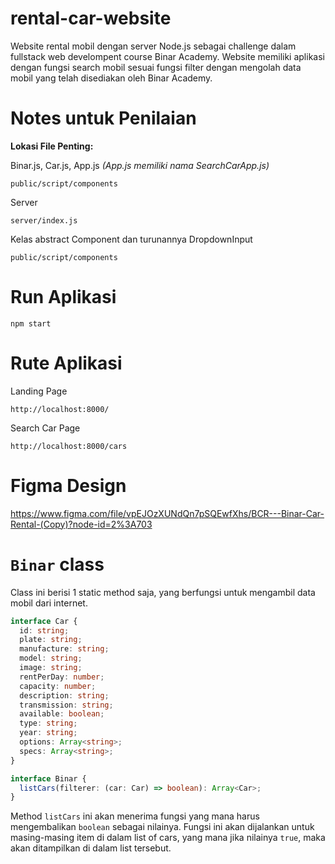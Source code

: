 # rental-car-website

Website rental mobil dengan server Node.js sebagai challenge dalam fullstack web develompent course Binar Academy. Website memiliki aplikasi dengan fungsi search mobil sesuai fungsi filter dengan mengolah data mobil yang telah disediakan oleh Binar Academy.

# Notes untuk Penilaian

**Lokasi File Penting:**  

Binar.js, Car.js, App.js *(App.js memiliki nama SearchCarApp.js)*

    public/script/components
    
Server  

    server/index.js  
    
Kelas abstract Component dan turunannya DropdownInput  

    public/script/components

# Run Aplikasi

    npm start
    
# Rute Aplikasi

Landing Page

    http://localhost:8000/
    
Search Car Page

    http://localhost:8000/cars

# Figma Design

https://www.figma.com/file/vpEJOzXUNdQn7pSQEwfXhs/BCR---Binar-Car-Rental-(Copy)?node-id=2%3A703

# `Binar` class

Class ini berisi 1 static method saja, yang berfungsi untuk mengambil data mobil dari internet.

```typescript
interface Car {
  id: string;
  plate: string;
  manufacture: string;
  model: string;
  image: string;
  rentPerDay: number;
  capacity: number;
  description: string;
  transmission: string;
  available: boolean;
  type: string;
  year: string;
  options: Array<string>;
  specs: Array<string>;
}

interface Binar {
  listCars(filterer: (car: Car) => boolean): Array<Car>;
}
```

Method `listCars` ini akan menerima fungsi yang mana harus mengembalikan `boolean` sebagai nilainya.
Fungsi ini akan dijalankan untuk masing-masing item di dalam list of cars, yang mana jika nilainya `true`,
maka akan ditampilkan di dalam list tersebut.
